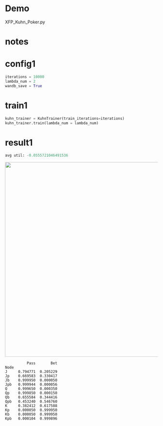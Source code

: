 # Demo

XFP_Kuhn_Poker.py

# notes

# config1

```python
iterations = 10000
lambda_num = 2
wandb_save = True
```

# train1

```python
kuhn_trainer = KuhnTrainer(train_iterations=iterations)
kuhn_trainer.train(lambda_num = lambda_num)
```

# result1

```python
avg util: -0.0555721046491536
```

<p align="center">
  <img src="https://user-images.githubusercontent.com/63486375/167869865-68ca40d0-53c5-4458-a083-aaf6b1f8e952.png", width=640>
</p>

```
          Pass       Bet
Node
J     0.794771  0.205229
Jp    0.669583  0.330417
Jb    0.999950  0.000050
Jpb   0.999944  0.000056
Q     0.999650  0.000350
Qp    0.999850  0.000150
Qb    0.655584  0.344416
Qpb   0.453240  0.546760
K     0.382412  0.617588
Kp    0.000050  0.999950
Kb    0.000050  0.999950
Kpb   0.000104  0.999896
```
